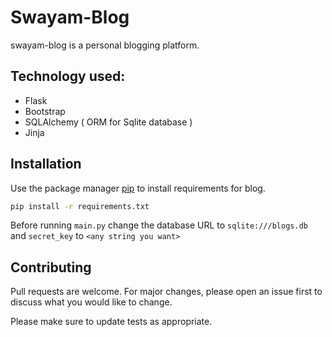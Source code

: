 # Swayam-Blog

swayam-blog is a personal blogging platform.

## Technology used:

- Flask
- Bootstrap
- SQLAlchemy ( ORM for Sqlite database )
- Jinja
## Installation

Use the package manager [pip](https://pip.pypa.io/en/stable/) to install requirements for blog.
```bash
pip install -r requirements.txt
```
Before running `main.py` change the database URL to `sqlite:///blogs.db` and `secret_key` to `<any string you want>`

## Contributing
Pull requests are welcome. For major changes, please open an issue first to discuss what you would like to change.

Please make sure to update tests as appropriate.
